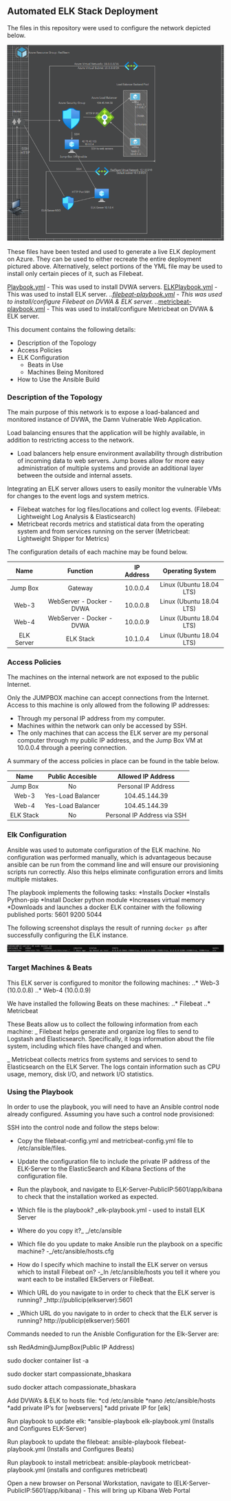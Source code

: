 ## Automated ELK Stack Deployment

The files in this repository were used to configure the network depicted below.

![alt-text](https://github.com/Juan-byte-megabyte/Rice-CS-Boot/blob/b30a5f320ea4391d163a0a4fa31f5c5f475363ef/Diagrams/Azure%20Network%20Diagram.png)

These files have been tested and used to generate a live ELK deployment on Azure. They can be used to either recreate the entire deployment pictured above. Alternatively, select portions of the YML file may be used to install only certain pieces of it, such as Filebeat.

  [Playbook.yml](https://github.com/Juan-byte-megabyte/Rice-CS-Boot/blob/17982617cc1420008dd4c0606ac58d5850b1f925/Ansible/my%20firstplaybook.yml) - This was used to install DVWA servers.
  [ELKPlaybook.yml](https://github.com/Juan-byte-megabyte/Rice-CS-Boot/blob/20f797142e8605fbe55ef66cf221e0617f2edbb9/Ansible/Install%20ELK.yml) - This was used to install ELK server.
  ..*[filebeat-playbook.yml](https://github.com/Juan-byte-megabyte/Rice-CS-Boot/blob/20f797142e8605fbe55ef66cf221e0617f2edbb9/Ansible/install%20filebeat.yml) - This was used to install/configure Filebeat on DVWA & ELK server.
  ..*[metricbeat-playbook.yml](https://github.com/Juan-byte-megabyte/Rice-CS-Boot/blob/20f797142e8605fbe55ef66cf221e0617f2edbb9/Ansible/install%20metricbeat.yml) - This was used to install/configure Metricbeat on DVWA & ELK server.
  
This document contains the following details:
- Description of the Topology
- Access Policies
- ELK Configuration
  - Beats in Use
  - Machines Being Monitored
- How to Use the Ansible Build


### Description of the Topology

The main purpose of this network is to expose a load-balanced and monitored instance of DVWA, the Damn Vulnerable Web Application.

Load balancing ensures that the application will be highly available, in addition to restricting access to the network.
- Load balancers help ensure environment availability through distribution of incoming data to web servers. Jump boxes allow for more easy administration of multiple systems and provide an additional layer between the outside and internal assets.

Integrating an ELK server allows users to easily monitor the vulnerable VMs for changes to the event logs and system metrics.
- Filebeat watches for log files/locations and collect log events. (Filebeat: Lightweight Log Analysis & Elasticsearch)
- Metricbeat records metrics and statistical data from the operating system and from services running on the server (Metricbeat: Lightweight Shipper for Metrics)

The configuration details of each machine may be found below.

|    Name    |          Function         | IP Address |   Operating System       |
|:----------:|:-------------------------:|:----------:|:--------------------:    |
| Jump Box   | Gateway                   | 10.0.0.4   | Linux (Ubuntu 18.04 LTS) |
| Web-3      | WebServer - Docker - DVWA | 10.0.0.8   | Linux (Ubuntu 18.04 LTS) |
| Web-4      | WebServer - Docker - DVWA | 10.0.0.9   | Linux (Ubuntu 18.04 LTS) |
| ELK Server | ELK Stack                 | 10.1.0.4   | Linux (Ubuntu 18.04 LTS) |


### Access Policies

The machines on the internal network are not exposed to the public Internet. 

Only the JUMPBOX machine can accept connections from the Internet. Access to this machine is only allowed from the following IP addresses:
- Through my personal IP address from my computer.
- Machines within the network can only be accessed by SSH.
- The only machines that can access the ELK server are my personal computer through my public IP address, 
  and the Jump Box VM at 10.0.0.4 through a peering connection.

A summary of the access policies in place can be found in the table below.

|    Name   |  Public Accesible |      Allowed IP Address     |
|:---------:|:-----------------:|:---------------------------:|
| Jump Box  | No                |     Personal IP Address     |
| Web-3     | Yes-Load Balancer |        104.45.144.39        |
| Web-4     | Yes-Load Balancer |        104.45.144.39        |
| ELK Stack | No                | Personal IP Address via SSH |

### Elk Configuration

Ansible was used to automate configuration of the ELK machine. No configuration was performed manually, which is advantageous because ansible can be run
from the command line and will ensure our provisioning scripts run correctly. Also this helps eliminate configuration errors and limits multiple mistakes.

The playbook implements the following tasks:
*Installs Docker
*Installs Python-pip
*Install Docker python module
*Increases virtual memory
*Downloads and launches a docker ELK container with the following published ports: 5601 9200 5044


The following screenshot displays the result of running `docker ps` after successfully configuring the ELK instance.

![alt-text](https://github.com/Juan-byte-megabyte/Rice-CS-Boot/blob/20f797142e8605fbe55ef66cf221e0617f2edbb9/Diagrams/Elk%20sudo%20docker%20ps.png)

### Target Machines & Beats
This ELK server is configured to monitor the following machines:
..*	Web-3 (10.0.0.8)
..*	Web-4 (10.0.0.9)

We have installed the following Beats on these machines:
..* Filebeat
..* Metricbeat

These Beats allow us to collect the following information from each machine:
_ Filebeat helps generate and organize log files to send to Logstash and Elasticsearch. Specifically, it logs information about the file system, including which files have changed and when.

_ Metricbeat collects metrics from systems and services to send to Elasticsearch on the ELK Server. The logs contain information such as CPU usage, memory, disk I/O, and network I/O statistics.


### Using the Playbook
In order to use the playbook, you will need to have an Ansible control node already configured. Assuming you have such a control node provisioned: 

SSH into the control node and follow the steps below:
- Copy the filebeat-config.yml and metricbeat-config.yml file to /etc/ansible/files.
- Update the configuration file to include the private IP address of the ELK-Server to the ElasticSearch and Kibana Sections of the configuration file.
- Run the playbook, and navigate to ELK-Server-PublicIP:5601/app/kibana to check that the installation worked as expected.

- Which file is the playbook? 
 _elk-playbook.yml - used to install ELK Server
- Where do you copy it?_
 _/etc/ansible 
- Which file do you update to make Ansible run the playbook on a specific machine?
-_/etc/ansible/hosts.cfg
- How do I specify which machine to install the ELK server on versus which to install Filebeat on?
-_In /etc/ansible/hosts you tell it where you want each to be installed ElkServers or FileBeat.
- Which URL do you navigate to in order to check that the ELK server is running?
 _http://publicip(elkserver):5601

- _Which URL do you navigate to in order to check that the ELK server is running?
http://publicip(elkserver):5601

Commands needed to run the Anisble Configuration for the Elk-Server are:

ssh RedAdmin@JumpBox(Public IP Address)

sudo docker container list -a

sudo docker start compassionate_bhaskara

sudo docker attach compassionate_bhaskara

Add DVWA’s & ELK to hosts file:
*cd /etc/ansible
*nano /etc/ansible/hosts
*add private IP’s for [webservers]
*add private IP for [elk]

Run playbook to update elk:
*ansible-playbook elk-playbook.yml (Installs and Configures ELK-Server)

Run playbook to update the filebeat:
ansible-playbook filebeat-playbook.yml (Installs and Configures Beats)

Run playbook to install metricbeat:
ansible-playbook metricbeat-playbook.yml (installs and configures metricbeat)

Open a new browser on Personal Workstation, navigate to (ELK-Server-PublicIP:5601/app/kibana) - This will bring up Kibana Web Portal

